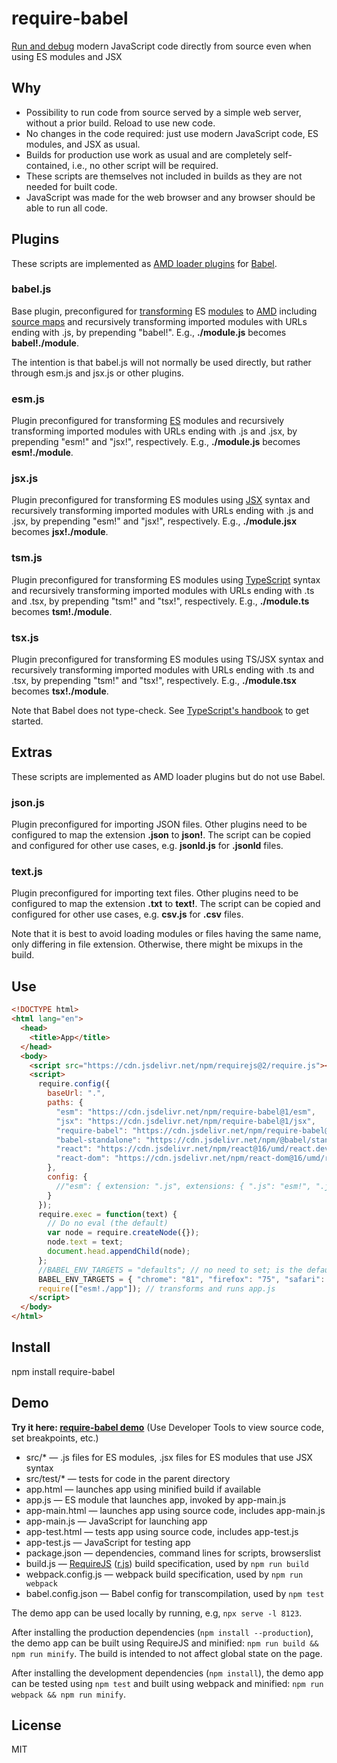 # require-babel

[Run and debug](https://erikis.github.io/require-babel/) modern JavaScript code directly from source even when using ES modules and JSX

## Why

* Possibility to run code from source served by a simple web server, without a prior build. Reload to use new code.
* No changes in the code required: just use modern JavaScript code, ES modules, and JSX as usual.
* Builds for production use work as usual and are completely self-contained, i.e., no other script will be required.
* These scripts are themselves not included in builds as they are not needed for built code.
* JavaScript was made for the web browser and any browser should be able to run all code.

## Plugins

These scripts are implemented as [AMD loader plugins](https://requirejs.org/docs/api.html#plugins) for [Babel](https://babeljs.io/).

### babel.js

Base plugin, preconfigured for [transforming](https://babeljs.io/docs/en/babel-standalone) ES [modules](https://babeljs.io/docs/en/babel-plugin-transform-modules-amd) to [AMD](https://en.wikipedia.org/wiki/Asynchronous_module_definition) including [source maps](https://developer.mozilla.org/en-US/docs/Tools/Debugger/How_to/Use_a_source_map) and recursively transforming imported modules with URLs ending with .js, by prepending "babel!". E.g., **./module.js** becomes **babel!./module**.

The intention is that babel.js will not normally be used directly, but rather through esm.js and jsx.js or other plugins.

### esm.js

Plugin preconfigured for transforming [ES](https://en.wikipedia.org/wiki/ECMAScript) modules and recursively transforming imported modules with URLs ending with .js and .jsx, by prepending "esm!" and "jsx!", respectively. E.g., **./module.js** becomes **esm!./module**.

### jsx.js

Plugin preconfigured for transforming ES modules using [JSX](https://en.wikipedia.org/wiki/React_(web_framework)#JSX) syntax and recursively transforming imported modules with URLs ending with .js and .jsx, by prepending "esm!" and "jsx!", respectively. E.g., **./module.jsx** becomes **jsx!./module**.

### tsm.js

Plugin preconfigured for transforming ES modules using [TypeScript](https://en.wikipedia.org/wiki/TypeScript) syntax and recursively transforming imported modules with URLs ending with .ts and .tsx, by prepending "tsm!" and "tsx!", respectively. E.g., **./module.ts** becomes **tsm!./module**.

### tsx.js

Plugin preconfigured for transforming ES modules using TS/JSX syntax and recursively transforming imported modules with URLs ending with .ts and .tsx, by prepending "tsm!" and "tsx!", respectively. E.g., **./module.tsx** becomes **tsx!./module**.

Note that Babel does not type-check. See [TypeScript's handbook](https://www.typescriptlang.org/docs/handbook/typescript-tooling-in-5-minutes.html) to get started.

## Extras

These scripts are implemented as AMD loader plugins but do not use Babel.

### json.js

Plugin preconfigured for importing JSON files. Other plugins need to be configured to map the extension **.json** to **json!**. The script can be copied and configured for other use cases, e.g. **jsonld.js** for **.jsonld** files.

### text.js

Plugin preconfigured for importing text files. Other plugins need to be configured to map the extension **.txt** to **text!**. The script can be copied and configured for other use cases, e.g. **csv.js** for **.csv** files.

Note that it is best to avoid loading modules or files having the same name, only differing in file extension. Otherwise, there might be mixups in the build.

## Use

```html
<!DOCTYPE html>
<html lang="en">
  <head>
    <title>App</title>
  </head>
  <body>
    <script src="https://cdn.jsdelivr.net/npm/requirejs@2/require.js"></script>
    <script>
      require.config({
        baseUrl: ".",
        paths: {
          "esm": "https://cdn.jsdelivr.net/npm/require-babel@1/esm",
          "jsx": "https://cdn.jsdelivr.net/npm/require-babel@1/jsx",
          "require-babel": "https://cdn.jsdelivr.net/npm/require-babel@1/babel",
          "babel-standalone": "https://cdn.jsdelivr.net/npm/@babel/standalone@7/babel",
          "react": "https://cdn.jsdelivr.net/npm/react@16/umd/react.development",
          "react-dom": "https://cdn.jsdelivr.net/npm/react-dom@16/umd/react-dom.development"
        },
        config: {
          //"esm": { extension: ".js", extensions: { ".js": "esm!", ".jsx": "jsx!" } }
        }
      });
      require.exec = function(text) {
        // Do no eval (the default)
        var node = require.createNode({});
        node.text = text;
        document.head.appendChild(node);
      };
      //BABEL_ENV_TARGETS = "defaults"; // no need to set; is the default
      BABEL_ENV_TARGETS = { "chrome": "81", "firefox": "75", "safari": "13" };
      require(["esm!./app"]); // transforms and runs app.js
    </script>
  </body>
</html>
```

## Install

npm install require-babel

## Demo

**Try it here: [require-babel demo](https://erikis.github.io/require-babel/)** (Use Developer Tools to view source code, set breakpoints, etc.)

* src/\* — .js files for ES modules, .jsx files for ES modules that use JSX syntax
* src/test/\* — tests for code in the parent directory
* app.html — launches app using minified build if available
* app.js — ES module that launches app, invoked by app-main.js
* app-main.html — launches app using source code, includes app-main.js
* app-main.js — JavaScript for launching app
* app-test.html — tests app using source code, includes app-test.js
* app-test.js — JavaScript for testing app
* package.json — dependencies, command lines for scripts, browserslist
* build.js — [RequireJS](https://github.com/requirejs/requirejs) ([r.js](https://github.com/requirejs/r.js)) build specification, used by `npm run build`
* webpack.config.js — webpack build specification, used by `npm run webpack`
* babel.config.json — Babel config for transcompilation, used by `npm test`

The demo app can be used locally by running, e.g, `npx serve -l 8123`.

After installing the production dependencies (`npm install --production`), the demo app can be built using RequireJS and minified: `npm run build && npm run minify`. The build is intended to not affect global state on the page.

After installing the development dependencies (`npm install`), the demo app can be tested using `npm test` and built using webpack and minified: `npm run webpack && npm run minify`.

## License

MIT
